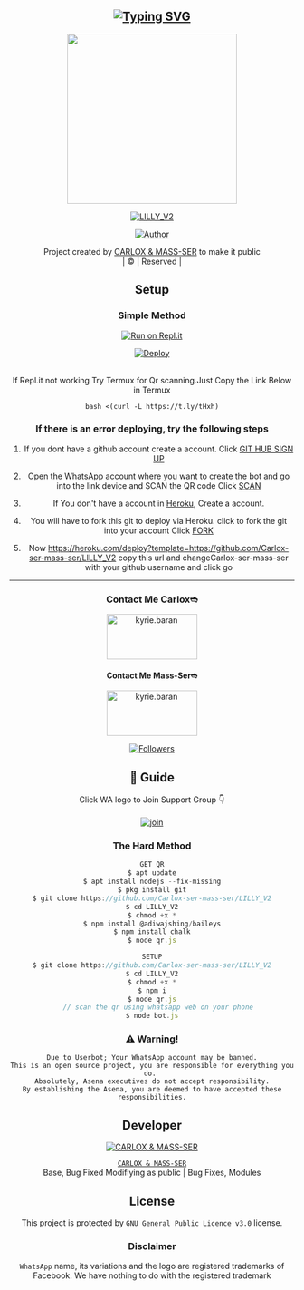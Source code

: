 <div align="center">

## [![Typing SVG](https://readme-typing-svg.herokuapp.com?font=Rockstar-ExtraBold&color=FF0000&lines=WELCOME+TO+LILLY_V2+WA+BOT+REPO.;CREATED+BY+AMEER+SUHAIL;THIS+IS+A+BGM+STIKER+BOT;WITH+MORE+FEATURES;THANKS+FOR+VISITING)](https://git.io/typing-svg)

 </a>
</p>
<div align="center">
  <img border-radius: 15px src="https://i.imgur.com/SoIxkUE.jpeg" width="300" height="300"/>
  <p align="center">
<a href="#"><img title="LILLY_V2" src="https://img.shields.io/badge/LILLY_V2-green?colorA=%23ff0000&colorB=%23017e40&style=for-the-badge"></a>
</p>
  <p align="center">
<a href="https://github.com/ameer-kallumthodi"><img title="Author" src="https://img.shields.io/badge/Author-CARLOX & MASS-SER-0/LILLY_V2?color=blue&style=for-the-badge&logo=whatsapp"></a>
</p>
</div>
<p align="center">
Project created by <a href="https://github.com/Carlox-ser-mass-ser/LILLY_V2">CARLOX & MASS-SER</a> to make it public
    <br>
       | © |
        Reserved |
    <br> 
</p>

## Setup
<div align="center">

  ### Simple Method
  
[![Run on Repl.it](https://repl.it/badge/github/quiec/whatsAlfa)](https://replit.com/@ameer-kallumthodi/Pikachu-QR)

[![Deploy](https://www.herokucdn.com/deploy/button.svg)](https://heroku.com/deploy?template=https://github.com/Carlox-ser-mass-ser/LILLY_V2)
     </div>
<br>
If Repl.it not working Try Termux for Qr scanning.Just Copy the Link Below in Termux
```
bash <(curl -L https://t.ly/tHxh)
``` 
  ### If there is an error deploying, try the following steps
  
1. If you dont have a github account create a account. Click [GIT HUB SIGN UP](https://github.com/signup/)

2. Open the WhatsApp account where you want to create the bot and go into the link device and SCAN the QR code Click [SCAN](https://replit.com/@ameer-kallumthodi/Pikachu-QR)
 
3. If You don't have a account in [Heroku](https://signup.heroku.com/), Create a account.

4. You will have to fork this git to deploy via Heroku.
  click to fork the git into your account
 Click [FORK](https://github.com/Carlox-ser-mass-ser/LILLY_V2/fork)

5. Now https://heroku.com/deploy?template=https://github.com/Carlox-ser-mass-ser/LILLY_V2 copy this url and changeCarlox-ser-mass-ser with your github username and click go<br>

----

<h3 align="center">Contact Me Carlox➬</h3>
<p align="center">
<a href="https://instagram.com/__carlox.__" target="blank"><img align="center" src="https://i.imgur.com/abRLc29.png" alt="kyrie.baran" height="80" width="160" /></a>
</p>
<h4 align="center">Contact Me Mass-Ser➬</h3>
<p align="center">
<a href="https://instagram.com/a_b_i_n.ps" target="blank"><img align="center" src="https://i.imgur.com/abRLc29.png" alt="kyrie.baran" height="80" width="160" /></a>

  <p align="center">
  <a href="httsp://github.com/Carlox-ser-mass-ser/LILLY_V2">
<p align="center">
<a href="https://github.com/Carlox-ser-mass-ser/followers"><img title="Followers" src="https://img.shields.io/github/followers/Carlox-ser-mass-ser?color=Magenta&style=flat-square"></a>
</p>

## 📢 Guide
Click WA logo to Join Support Group 👇
    <br>
<br>
  [![join](https://i.imgur.com/reMlxoc.png)](https://chat.whatsapp.com/B8u9lyKbVcD2aSjJFiEwu3)
  <div align="center">
       
  </div>
  
### The Hard Method
```js
GET QR
$ apt update
$ apt install nodejs --fix-missing
$ pkg install git
$ git clone https://github.com/Carlox-ser-mass-ser/LILLY_V2
$ cd LILLY_V2
$ chmod +x *
$ npm install @adiwajshing/baileys
$ npm install chalk
$ node qr.js
```
      
```js
SETUP
$ git clone https://github.com/Carlox-ser-mass-ser/LILLY_V2
$ cd LILLY_V2
$ chmod +x *
$ npm i
$ node qr.js
   // scan the qr using whatsapp web on your phone
$ node bot.js
```


### ⚠️ Warning! 
```
Due to Userbot; Your WhatsApp account may be banned.
This is an open source project, you are responsible for everything you do. 
Absolutely, Asena executives do not accept responsibility.
By establishing the Asena, you are deemed to have accepted these responsibilities.
```

## Developer
  <div align="center">
    
  [![`CARLOX & MASS-SER`](https://github.com/carlox-mass-ser.png?size=200)](https://github.com/Carlox-ser-mass-ser)

[`CARLOX & MASS-SER`](https://github.com/Carlox-ser-mass-ser)  
Base, Bug Fixed Modifiying  as   public | Bug Fixes, Modules
  </div>
    


## License
This project is protected by `GNU General Public Licence v3.0` license.

### Disclaimer
`WhatsApp` name, its variations and the logo are registered trademarks of Facebook. We have nothing to do with the registered trademark

